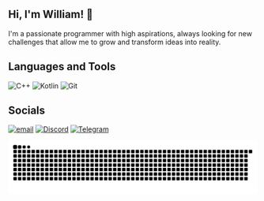 ## Hi, I'm William! 👋  
I'm a passionate programmer with high aspirations, always looking for new challenges that allow me to grow and transform ideas into reality.

## Languages and Tools
![C++](https://img.shields.io/badge/c++-%2300599C.svg?style=for-the-badge&logo=c%2B%2B&logoColor=white) ![Kotlin](https://img.shields.io/badge/kotlin-%237F52FF.svg?style=for-the-badge&logo=kotlin&logoColor=white) ![Git](https://img.shields.io/badge/git-%23F05033.svg?style=for-the-badge&logo=git&logoColor=white)

## Socials
[![email](https://img.shields.io/badge/Email-D14836?logo=gmail&logoColor=white)](mailto:williamsxdev@gmail.com) [![Discord](https://img.shields.io/badge/Discord-7289DA?logo=discord&logoColor=white)](https://discord.com/users/williamwsx) [![Telegram](https://img.shields.io/badge/Telegram-0088CC?logo=telegram&logoColor=white)](https://t.me/wsxdev)

<picture>
  <source media="(prefers-color-scheme: dark)" srcset="https://raw.githubusercontent.com/wsxdev/wsxdev/output/github-snake-dark.svg" />
  <source media="(prefers-color-scheme: light)" srcset="https://raw.githubusercontent.com/wsxdev/wsxdev/output/github-snake.svg" />
  <img alt="github-snake" src="https://raw.githubusercontent.com/wsxdev/wsxdev/output/github-snake.svg" />
</picture>